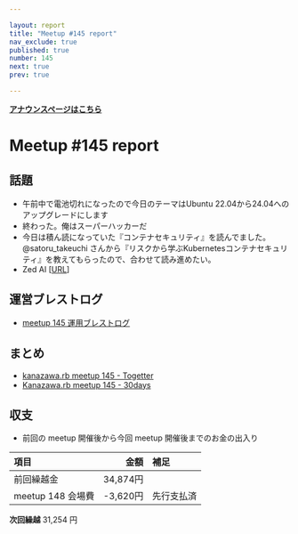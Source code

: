 ```yaml
---

layout: report
title: "Meetup #145 report"
nav_exclude: true
published: true
number: 145
next: true
prev: true

---
```


<div style="text-align: left;"><a href="/145"><strong>アナウンスページはこちら</strong></a></div>

# Meetup #145 report

## 話題

* 午前中で電池切れになったので今日のテーマはUbuntu 22.04から24.04へのアップグレードにします
* 終わった。俺はスーパーハッカーだ
* 今日は積ん読になっていた『コンテナセキュリティ』を読んでました。@satoru_takeuchi さんから『リスクから学ぶKubernetesコンテナセキュリティ』を教えてもらったので、合わせて読み進めたい。
* Zed AI [[URL](https://zed.dev/ai)]

## 運営ブレストログ

* [meetup 145 運用ブレストログ](https://github.com/kanazawarb/meetup/wiki/meetup-145-%E9%81%8B%E7%94%A8%E3%83%96%E3%83%AC%E3%82%B9%E3%83%88%E3%83%AD%E3%82%B0)

## まとめ

* [kanazawa.rb meetup 145 - Togetter](https://togetter.com/li/2438876)
* [Kanazawa.rb meetup 145 - 30days](https://30d.jp/kzrb/133)

## 収支

* 前回の meetup 開催後から今回 meetup 開催後までのお金の出入り

| 項目             |      金額 |補足                                               |
|:---------------|--------:|:--------------------------------------------------|
| 前回繰越金          | 34,874円 |                                                   |
| meetup 148 会場費 | -3,620円 | 先行支払済                                           |

**次回繰越**  31,254 円
